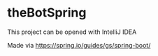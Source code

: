 # theBotSpring

This project can be opened with IntelliJ IDEA

Made via https://spring.io/guides/gs/spring-boot/
